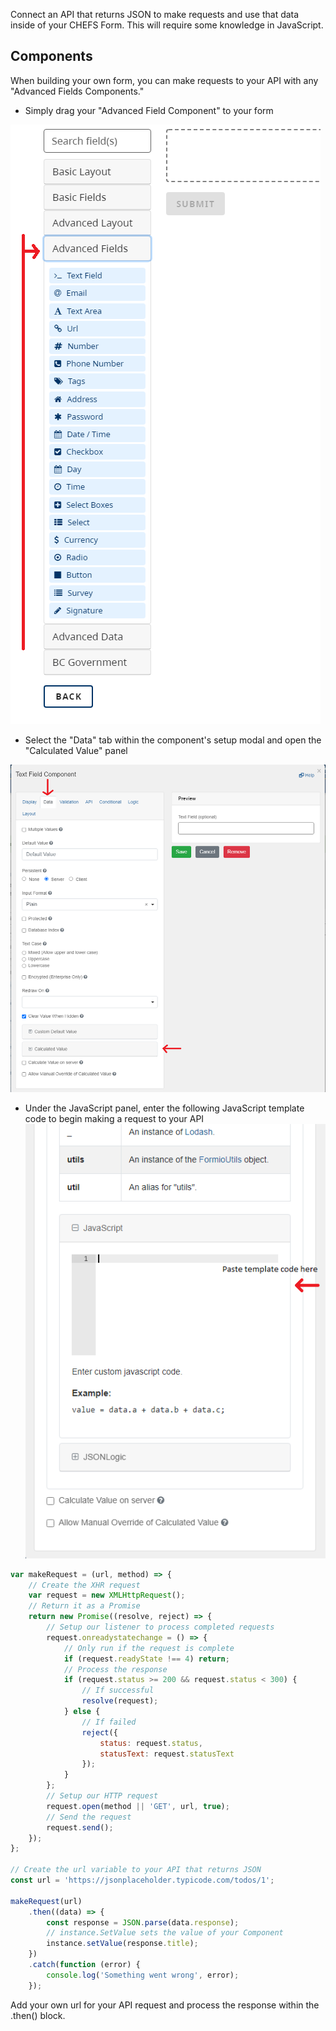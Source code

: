 Connect an API that returns JSON to make requests and use that data inside of your CHEFS Form. This will require some knowledge in JavaScript.

## Components

When building your own form, you can make requests to your API with any "Advanced Fields Components."

- Simply drag your "Advanced Field Component" to your form

![HTML Tag: div, CSS Class: alert alert-primary](images/advanced_fields.png)

- Select the "Data" tab within the component's setup modal and open the "Calculated Value" panel

![HTML Tag: div, CSS Class: alert alert-primary](images/config_modal.png)

- Under the JavaScript panel, enter the following JavaScript template code to begin making a request to your API
![HTML Tag: div, CSS Class: alert alert-primary](images/javascript_panel.png)

```javascript
var makeRequest = (url, method) => {
    // Create the XHR request
    var request = new XMLHttpRequest();
    // Return it as a Promise
    return new Promise((resolve, reject) => {
        // Setup our listener to process completed requests
        request.onreadystatechange = () => {
            // Only run if the request is complete
            if (request.readyState !== 4) return;
            // Process the response
            if (request.status >= 200 && request.status < 300) {
                // If successful
                resolve(request);
            } else {
                // If failed
                reject({
                    status: request.status,
                    statusText: request.statusText
                });
            }
        };
        // Setup our HTTP request
        request.open(method || 'GET', url, true);
        // Send the request
        request.send();
    });
};

// Create the url variable to your API that returns JSON
const url = 'https://jsonplaceholder.typicode.com/todos/1';

makeRequest(url)
    .then((data) => {
        const response = JSON.parse(data.response);
        // instance.SetValue sets the value of your Component
        instance.setValue(response.title);
    })
    .catch(function (error) {
        console.log('Something went wrong', error);
    });
```

Add your own url for your API request and process the response within the .then() block.
